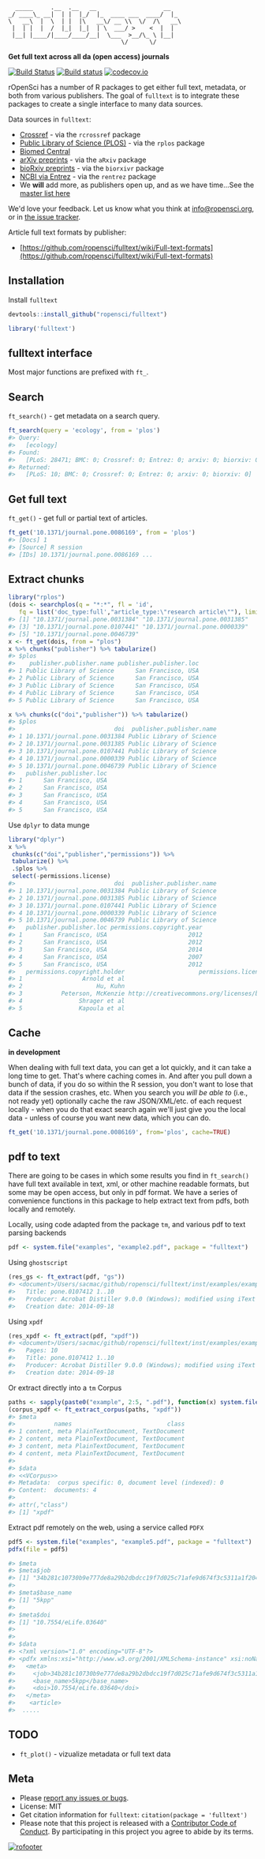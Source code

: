 

```
  _____     .__  .__   __                   __
_/ ____\_ __|  | |  |_/  |_  ____ ___  ____/  |_
\   __\  |  \  | |  |\   __\/ __ \\  \/  /\   __\
 |  | |  |  /  |_|  |_|  | \  ___/ >    <  |  |
 |__| |____/|____/____/__|  \___  >__/\_ \ |__|
                                \/      \/
```

__Get full text across all da (open access) journals__

[![Build Status](https://api.travis-ci.org/ropensci/fulltext.png)](https://travis-ci.org/ropensci/fulltext)
[![Build status](https://ci.appveyor.com/api/projects/status/y487h3ec5wc2s20m/branch/master?svg=true)](https://ci.appveyor.com/project/sckott/fulltext/branch/master)
[![codecov.io](https://codecov.io/github/ropensci/fulltext/coverage.svg?branch=master)](https://codecov.io/github/ropensci/fulltext?branch=master)

rOpenSci has a number of R packages to get either full text, metadata, or both from various publishers. The goal of `fulltext` is to integrate these packages to create a single interface to many data sources.

Data sources in `fulltext`:

* [Crossref](http://www.crossref.org/) - via the `rcrossref` package
* [Public Library of Science (PLOS)](https://www.plos.org/) - via the `rplos` package
* [Biomed Central](http://www.biomedcentral.com/)
* [arXiv preprints](https://arxiv.org) - via the `aRxiv` package
* [bioRxiv preprints](http://biorxiv.org/) - via the `biorxivr` package
* [NCBI via Entrez](http://www.ncbi.nlm.nih.gov/) - via the `rentrez` package
* We __will__ add more, as publishers open up, and as we have time...See the [master list here](https://github.com/ropensci/fulltext/issues/4#issuecomment-52376743)

We'd love your feedback. Let us know what you think at info@ropensci.org, or in [the issue tracker](https://github.com/ropensci/fulltext/issues).

Article full text formats by publisher:

* [https://github.com/ropensci/fulltext/wiki/Full-text-formats](https://github.com/ropensci/fulltext/wiki/Full-text-formats)

## Installation

Install `fulltext`


```r
devtools::install_github("ropensci/fulltext")
```


```r
library('fulltext')
```

## fulltext interface

Most major functions are prefixed with `ft_`.

## Search

`ft_search()` - get metadata on a search query.


```r
ft_search(query = 'ecology', from = 'plos')
#> Query:
#>   [ecology] 
#> Found:
#>   [PLoS: 28471; BMC: 0; Crossref: 0; Entrez: 0; arxiv: 0; biorxiv: 0] 
#> Returned:
#>   [PLoS: 10; BMC: 0; Crossref: 0; Entrez: 0; arxiv: 0; biorxiv: 0]
```

## Get full text

`ft_get()` - get full or partial text of articles.


```r
ft_get('10.1371/journal.pone.0086169', from = 'plos')
#> [Docs] 1 
#> [Source] R session  
#> [IDs] 10.1371/journal.pone.0086169 ...
```

## Extract chunks


```r
library("rplos")
(dois <- searchplos(q = "*:*", fl = 'id',
   fq = list('doc_type:full',"article_type:\"research article\""), limit = 5)$data$id)
#> [1] "10.1371/journal.pone.0031384" "10.1371/journal.pone.0031385"
#> [3] "10.1371/journal.pone.0107441" "10.1371/journal.pone.0000339"
#> [5] "10.1371/journal.pone.0046739"
x <- ft_get(dois, from = "plos")
x %>% chunks("publisher") %>% tabularize()
#> $plos
#>    publisher.publisher.name publisher.publisher.loc
#> 1 Public Library of Science      San Francisco, USA
#> 2 Public Library of Science      San Francisco, USA
#> 3 Public Library of Science      San Francisco, USA
#> 4 Public Library of Science      San Francisco, USA
#> 5 Public Library of Science      San Francisco, USA
```


```r
x %>% chunks(c("doi","publisher")) %>% tabularize()
#> $plos
#>                            doi  publisher.publisher.name
#> 1 10.1371/journal.pone.0031384 Public Library of Science
#> 2 10.1371/journal.pone.0031385 Public Library of Science
#> 3 10.1371/journal.pone.0107441 Public Library of Science
#> 4 10.1371/journal.pone.0000339 Public Library of Science
#> 5 10.1371/journal.pone.0046739 Public Library of Science
#>   publisher.publisher.loc
#> 1      San Francisco, USA
#> 2      San Francisco, USA
#> 3      San Francisco, USA
#> 4      San Francisco, USA
#> 5      San Francisco, USA
```

Use `dplyr` to data munge


```r
library("dplyr")
x %>%
 chunks(c("doi","publisher","permissions")) %>%
 tabularize() %>%
 .$plos %>%
 select(-permissions.license)
#>                            doi  publisher.publisher.name
#> 1 10.1371/journal.pone.0031384 Public Library of Science
#> 2 10.1371/journal.pone.0031385 Public Library of Science
#> 3 10.1371/journal.pone.0107441 Public Library of Science
#> 4 10.1371/journal.pone.0000339 Public Library of Science
#> 5 10.1371/journal.pone.0046739 Public Library of Science
#>   publisher.publisher.loc permissions.copyright.year
#> 1      San Francisco, USA                       2012
#> 2      San Francisco, USA                       2012
#> 3      San Francisco, USA                       2014
#> 4      San Francisco, USA                       2007
#> 5      San Francisco, USA                       2012
#>   permissions.copyright.holder                     permissions.license_url
#> 1                 Arnold et al                                        <NA>
#> 2                     Hu, Kuhn                                        <NA>
#> 3           Peterson, McKenzie http://creativecommons.org/licenses/by/4.0/
#> 4                Shrager et al                                        <NA>
#> 5                Kapoula et al                                        <NA>
```

## Cache

__in development__

When dealing with full text data, you can get a lot quickly, and it can take a long time to get. That's where caching comes in. And after you pull down a bunch of data, if you do so within the R session, you don't want to lose that data if the session crashes, etc. When you search you _will be able to_ (i.e., not ready yet) optionally cache the raw JSON/XML/etc. of each request locally - when you do that exact search again we'll just give you the local data - unless of course you want new data, which you can do.


```r
ft_get('10.1371/journal.pone.0086169', from='plos', cache=TRUE)
```

## pdf to text

There are going to be cases in which some results you find in `ft_search()` have full text available in text, xml, or other machine readable formats, but some may be open access, but only in pdf format. We have a series of convenience functions in this package to help extract text from pdfs, both locally and remotely.

Locally, using code adapted from the package `tm`, and various pdf to text parsing backends


```r
pdf <- system.file("examples", "example2.pdf", package = "fulltext")
```

Using `ghostscript`


```r
(res_gs <- ft_extract(pdf, "gs"))
#> <document>/Users/sacmac/github/ropensci/fulltext/inst/examples/example2.pdf
#>   Title: pone.0107412 1..10
#>   Producer: Acrobat Distiller 9.0.0 (Windows); modified using iText 5.0.3 (c) 1T3XT BVBA
#>   Creation date: 2014-09-18
```

Using `xpdf`


```r
(res_xpdf <- ft_extract(pdf, "xpdf"))
#> <document>/Users/sacmac/github/ropensci/fulltext/inst/examples/example2.pdf
#>   Pages: 10
#>   Title: pone.0107412 1..10
#>   Producer: Acrobat Distiller 9.0.0 (Windows); modified using iText 5.0.3 (c) 1T3XT BVBA
#>   Creation date: 2014-09-18
```

Or extract directly into a `tm` Corpus


```r
paths <- sapply(paste0("example", 2:5, ".pdf"), function(x) system.file("examples", x, package = "fulltext"))
(corpus_xpdf <- ft_extract_corpus(paths, "xpdf"))
#> $meta
#>           names                           class
#> 1 content, meta PlainTextDocument, TextDocument
#> 2 content, meta PlainTextDocument, TextDocument
#> 3 content, meta PlainTextDocument, TextDocument
#> 4 content, meta PlainTextDocument, TextDocument
#> 
#> $data
#> <<VCorpus>>
#> Metadata:  corpus specific: 0, document level (indexed): 0
#> Content:  documents: 4
#> 
#> attr(,"class")
#> [1] "xpdf"
```

Extract pdf remotely on the web, using a service called `PDFX`


```r
pdf5 <- system.file("examples", "example5.pdf", package = "fulltext")
pdfx(file = pdf5)
```


```r
#> $meta
#> $meta$job
#> [1] "34b281c10730b9e777de8a29b2dbdcc19f7d025c71afe9d674f3c5311a1f2044"
#>
#> $meta$base_name
#> [1] "5kpp"
#>
#> $meta$doi
#> [1] "10.7554/eLife.03640"
#>
#>
#> $data
#> <?xml version="1.0" encoding="UTF-8"?>
#> <pdfx xmlns:xsi="http://www.w3.org/2001/XMLSchema-instance" xsi:noNamespaceSchemaLocation="http://pdfx.cs.man.ac.uk/static/article-schema.xsd">
#>   <meta>
#>     <job>34b281c10730b9e777de8a29b2dbdcc19f7d025c71afe9d674f3c5311a1f2044</job>
#>     <base_name>5kpp</base_name>
#>     <doi>10.7554/eLife.03640</doi>
#>   </meta>
#>    <article>
#>  .....
```

## TODO

* `ft_plot()` - vizualize metadata or full text data

## Meta

* Please [report any issues or bugs](https://github.com/ropensci/fulltext/issues).
* License: MIT
* Get citation information for `fulltext`: `citation(package = 'fulltext')`
* Please note that this project is released with a [Contributor Code of Conduct](CONDUCT.md). By participating in this project you agree to abide by its terms.

[![rofooter](http://ropensci.org/public_images/github_footer.png)](http://ropensci.org)
